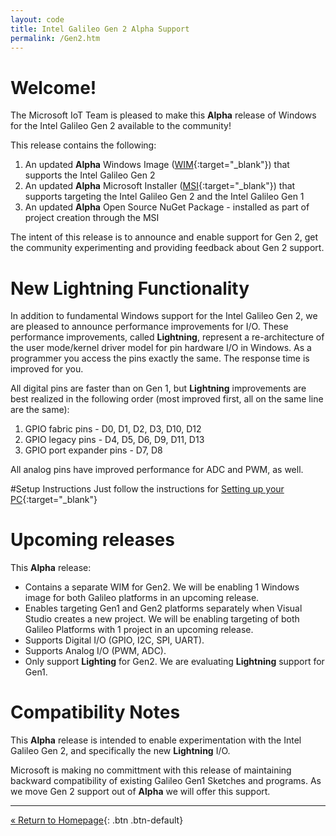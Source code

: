 ```yaml
---
layout: code
title: Intel Galileo Gen 2 Alpha Support
permalink: /Gen2.htm
---
```


# Welcome!
The Microsoft IoT Team is pleased to make this **Alpha** release of Windows for the Intel Galileo Gen 2 available to the community!

This release contains the following:

1. An updated **Alpha** Windows Image ([WIM](http://go.microsoft.com/fwlink/?LinkID=513083&clcid=0x409){:target="_blank"}) that supports the Intel Galileo Gen 2
2. An updated **Alpha** Microsoft Installer ([MSI](http://go.microsoft.com/fwlink/?LinkID=513082&clcid=0x409){:target="_blank"}) that supports targeting the Intel Galileo Gen 2 and the Intel Galileo Gen 1 
3. An updated **Alpha** Open Source NuGet Package - installed as part of project creation through the MSI

The intent of this release is to announce and enable support for Gen 2, get the community experimenting and providing feedback about Gen 2 support.

# New Lightning Functionality
In addition to fundamental Windows support for the Intel Galileo Gen 2, we are pleased to announce performance improvements for I/O.
These performance improvements, called **Lightning**, represent a re-architecture of the user mode/kernel driver model for pin hardware I/O in Windows.
As a programmer you access the pins exactly the same. The response time is improved for you.

All digital pins are faster than on Gen 1, but **Lightning** improvements are best realized in the following order (most improved first, all on the same line are the same):

1. GPIO fabric pins - D0, D1, D2, D3, D10, D12
2. GPIO legacy pins - D4, D5, D6, D9, D11, D13
3. GPIO port expander pins - D7, D8

All analog pins have improved performance for ADC and PWM, as well.

#Setup Instructions
Just follow the instructions for [Setting up your PC](SetupPC.htm){:target="_blank"}

# Upcoming releases
This **Alpha** release:

* Contains a separate WIM for Gen2. We will be enabling 1 Windows image for both Galileo platforms in an upcoming release.
* Enables targeting Gen1 and Gen2 platforms separately when Visual Studio creates a new project. We will be enabling targeting of both Galileo Platforms with 1 project in an upcoming release.
* Supports Digital I/O (GPIO, I2C, SPI, UART). 
* Supports Analog I/O (PWM, ADC).
* Only support **Lighting** for Gen2. We are evaluating **Lightning** support for Gen1.

# Compatibility Notes
This **Alpha** release is intended to enable experimentation with the Intel Galileo Gen 2, and specifically the new **Lightning** I/O.

Microsoft is making no committment with this release of maintaining backward compatibility of existing Galileo Gen1 Sketches and programs. As we move Gen 2 support out of **Alpha** we will offer this support.

---
[&laquo; Return to Homepage](index.htm){: .btn .btn-default}